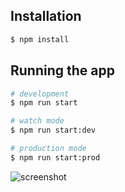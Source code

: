 
## Installation

```bash
$ npm install
```

## Running the app

```bash
# development
$ npm run start

# watch mode
$ npm run start:dev

# production mode
$ npm run start:prod
```

![screenshot](https://github.com/nishantchy842/RealState-nestjs/assets/117557072/b60367a3-e37d-494d-8caa-0aafda749c5a)




